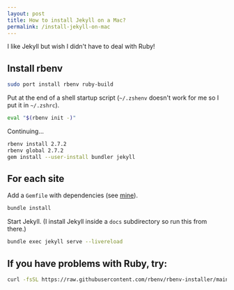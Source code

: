 ```yaml
---
layout: post
title: How to install Jekyll on a Mac?
permalink: /install-jekyll-on-mac
---
```


I like Jekyll but wish I didn't have to deal with Ruby!

## Install rbenv

```sh
sudo port install rbenv ruby-build
```

Put at the end of a shell startup script (`~/.zshenv` doesn't work for me so I
put it in `~/.zshrc`).

```sh
eval "$(rbenv init -)"
```

Continuing...

```sh
rbenv install 2.7.2
rbenv global 2.7.2
gem install --user-install bundler jekyll
```

## For each site

Add a `Gemfile` with dependencies (see [mine](https://github.com/explodinglabs/composed.blog/blob/main/Gemfile)).

```sh
bundle install
```

Start Jekyll. (I install Jekyll inside a `docs` subdirectory so run this from there.)

```sh
bundle exec jekyll serve --livereload
```

## If you have problems with Ruby, try:

```sh
curl -fsSL https://raw.githubusercontent.com/rbenv/rbenv-installer/main/bin/rbenv-doctor | bash
```
